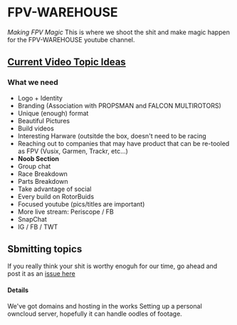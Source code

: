 # FPV-WAREHOUSE
_Making FPV Magic_
This is where we shoot the shit and make magic happen for the FPV-WAREHOUSE youtube channel.

## [Current Video Topic Ideas](https://github.com/lacymorrow/FPV-WAREHOUSE/issues)

### What we need

 - Logo + Identity
 - Branding (Association with PROPSMAN and FALCON MULTIROTORS)
 - Unique (enough) format
 - Beautiful Pictures
 - Build videos
 - Interesting Harware (outsitde the box, doesn't need to be racing
 - Reaching out to companies that may have product that can be re-tooled as FPV (Vusix, Garmen, Trackr, etc...)
 - **Noob Section**
 - Group chat
 - Race Breakdown
 - Parts Breakdown
 - Take advantage of social
  - Every build on RotorBuids
  - Focused youtube (pics/titles are important)
  - More live stream: Periscope / FB
  - SnapChat
  - IG / FB / TWT
  
 
 
 ## Sbmitting topics
If you really think your shit is worthy enoguh for our time, go ahead and post it as an [issue here](https://github.com/FPV-WAREHOUSE/issues)
 
 
 #### Details
 We've got domains and hosting in the works
 Setting up a personal owncloud server, hopefully it can handle oodles of footage.
